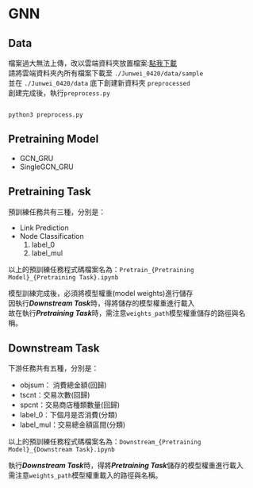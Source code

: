 # GNN


## Data
檔案過大無法上傳，改以雲端資料夾放置檔案:[點我下載](https://drive.google.com/drive/folders/1RuglR5poPy7zi3AkXP-66fwLSBJOOnOt?usp=sharing)\
請將雲端資料夾內所有檔案下載至 `./Junwei_0420/data/sample`\
並在 `./Junwei_0420/data` 底下創建新資料夾 `preprocessed`\
創建完成後，執行`preprocess.py`
```shell

python3 preprocess.py

```

## Pretraining Model
- GCN_GRU
- SingleGCN_GRU


## Pretraining Task
預訓練任務共有三種，分別是：
- Link Prediction
- Node Classification
    1. label_0
    2. label_mul

以上的預訓練任務程式碼檔案名為：`Pretrain_{Pretraining Model}_{Pretraining Task}.ipynb`

模型訓練完成後，必須將模型權重(model weights)進行儲存\
因執行***Downstream Task***時，得將儲存的模型權重進行載入\
故在執行***Pretraining Task***時，需注意`weights_path`模型權重儲存的路徑與名稱。

## Downstream Task
下游任務共有五種，分別是：
-  objsum： 消費總金額(回歸)
-  tscnt：交易次數(回歸)
-  spcnt：交易商店種類數量(回歸)
-  label_0：下個月是否消費(分類)
-  label_mul：交易總金額區間(分類)

以上的預訓練任務程式碼檔案名為：`Downstream_{Pretraining Model}_{Downstream Task}.ipynb`

執行***Downstream Task***時，得將***Pretraining Task***儲存的模型權重進行載入\
需注意`weights_path`模型權重載入的路徑與名稱。
